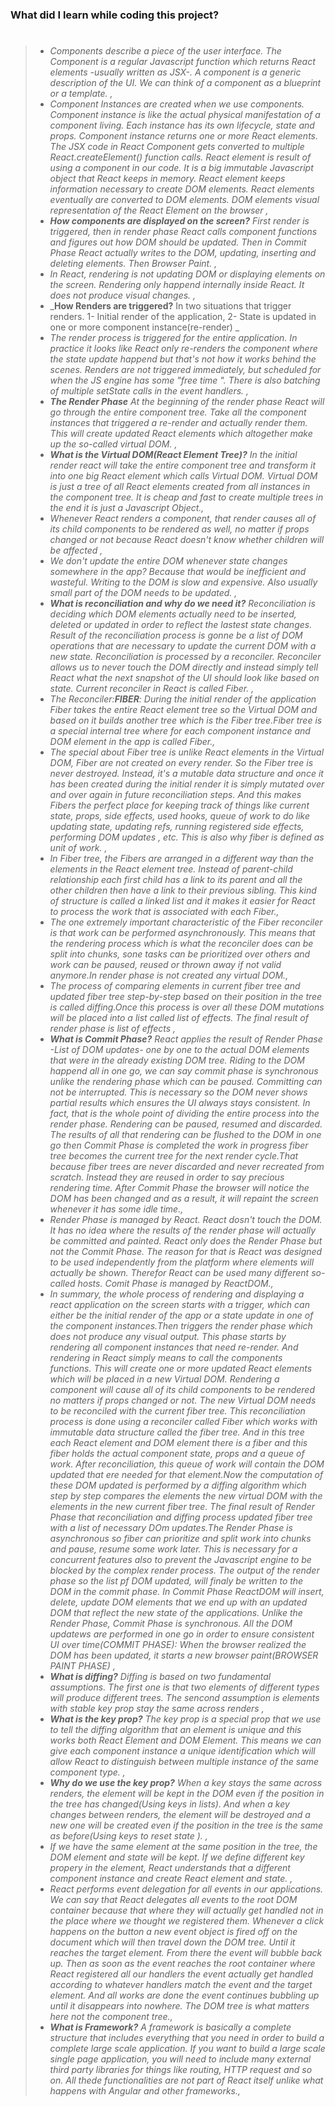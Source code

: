 ### What did I learn while coding this project?

> #
>
> - _Components describe a piece of the user interface. The Component is a regular Javascript function which returns React elements -usually written as JSX-. A component is a generic description of the UI. We can think of a component as a blueprint or a template. ,_
> - _Component Instances are created when we use components. Component instance is like the actual physical manifestation of a component living. Each instance has its own lifecycle, state and props. Component instance returns one or more React elements. The JSX code in React Component gets converted to multiple React.createElement() function calls. React element is result of using a component in our code. It is a big immutable Javascript object that React keeps in memory. React element keeps information necessary to create DOM elements. React elements eventually are converted to DOM elements. DOM elements visual representation of the React Element on the browser ,_
> - _**How components are displayed on the screen?** First render is triggered, then in render phase React calls component functions and figures out how DOM should be updated. Then in Commit Phase React actually writes to the DOM, updating, inserting and deleting elements. Then Browser Paint. ,_
> - _In React, rendering is not updating DOM or displaying elements on the screen. Rendering only happend internally inside React. It does not produce visual changes. ,_
> - _**How Renders are triggered?** In two situations that trigger renders. 1- Initial render of the application, 2- State is updated in one or more component instance(re-render) _
> - _The render process is triggered for the entire application. In practice it looks like React only re-renders the component where the state update happend but that's not how it works behind the scenes. Renders are not triggered immediately, but scheduled for when the JS engine has some "free time ". There is also batching of multiple setState calls in the event handlers. ,_
> - _**The Render Phase** At the beginning of the render phase React will go through the entire component tree. Take all the component instances that triggered a re-render and actually render them. This will create updated React elements which altogether make up the so-called virtual DOM. ,_
> - _**What is the Virtual DOM(React Element Tree)?** In the initial render react will take the entire component tree and transform it into one big React element which calls Virtual DOM. Virtual DOM is just a tree of all React elements created from all instances in the component tree. It is cheap and fast to create multiple trees in the end it is just a Javascript Object.,_
> - _Whenever React renders a component, that render causes all of its child components to be rendered as well, no matter if props changed or not because React doesn't know whether children will be affected ,_
> - _We don't update the entire DOM whenever state changes somewhere in the app? Because that would be inefficient and wasteful. Writing to the DOM is slow and expensive. Also usually small part of the DOM needs to be updated. ,_
> - _**What is reconciliation and why do we need it?** Reconciliation is deciding which DOM elements actually need to be inserted, deleted or updated in order to reflect the lastest state changes. Result of the reconciliation process is gonne be a list of DOM operations that are necessary to update the current DOM with a new state. Reconciliation is processed by a reconciler. Reconciler allows us to never touch the DOM directly and instead simply tell React what the next snapshot of the UI should look like based on state. Current reconciler in React is called Fiber. ,_
> - _The Reconciler:**FIBER**: During the initial render of the application Fiber takes the entire React element tree so the Virtual DOM and based on it builds another tree which is the Fiber tree.Fiber tree is a special internal tree where for each component instance and DOM element in the app is called Fiber.,_
> - _The special about Fiber tree is unlike React elements in the Virtual DOM, Fiber are not created on every render. So the Fiber tree is never destroyed. Instead, it's a mutable data structure and once it has been created during the initial render it is simply mutated over and over again in future reconciliation steps. And this makes Fibers the perfect place for keeping track of things like current state, props, side effects, used hooks, queue of work to do like updating state, updating refs, running registered side effects, performing DOM updates , etc. This is also why fiber is defined as unit of work. ,_
> - _In Fiber tree, the Fibers are arranged in a different way than the elements in the React element tree. Instead of parent-child relationship each first child has a link to its parent and all the other children then have a link to their previous sibling. This kind of structure is called a linked list and it makes it easier for React to process the work that is associated with each Fiber.,_
> - _The one extremely important characteristic of the Fiber reconciler is that work can be performed asynchronously. This means that the rendering process which is what the reconciler does can be split into chunks, sone tasks can be prioritized over others and work can be paused, reused or thrown away if not valid anymore.In render phase is not created any virtual DOM.,_
> - _The process of comparing elements in current fiber tree and updated fiber tree step-by-step based on their position in the tree is called diffing.Once this process is over all these DOM mutations will be placed into a list called list of effects. The final result of render phase is list of effects ,_
> - _**What is Commit Phase?** React applies the result of Render Phase -List of DOM updates- one by one to the actual DOM elements that were in the already existing DOM tree. Riding to the DOM happend all in one go, we can say commit phase is synchronous unlike the rendering phase which can be paused. Committing can not be interrupted. This is necessary so the DOM never shows partial results which ensures the UI always stays consistent. In fact, that is the whole point of dividing the entire process into the render phase. Rendering can be paused, resumed and discarded. The results of all that rendering can be flushed to the DOM in one go then Commit Phase is completed the work in progress fiber tree becomes the current tree for the next render cycle.That because fiber trees are never discarded and never recreated from scratch. Instead they are reused in order to say precious rendering time. After Commit Phase the browser will notice the DOM has been changed and as a result, it will repaint the screen whenever it has some idle time.,_
> - _Render Phase is managed by React. React dosn't touch the DOM. It has no idea where the results of the render phase will actually be committed and painted. React only does the Render Phase but not the Commit Phase. The reason for that is React was designed to be used independently from the platform where elements will actually be shown. Therefor React can be used many different so-called hosts. Comit Phase is managed by ReactDOM.,_
> - _In summary, the whole process of rendering and displaying a react application on the screen starts with a trigger, which can either be the initial render of the app or a state update in one of the component instances.Then triggers the render phase which does not produce any visual output. This phase starts by rendering all component instances that need re-render. And rendering in React simply means to call the components functions. This will create one or more updated React elements which will be placed in a new Virtual DOM. Rendering a component will cause all of its child components to be rendered no matters if props changed or not. The new Virtual DOM needs to be reconciled with the current fiber tree. This reconciliation process is done using a reconciler called Fiber which works with immutable data structure called the fiber tree. And in this tree each React element and DOM element there is a fiber and this fiber holds the actual component state, props and a queue of work. After reconciliation, this queue of work will contain the DOM updated that ere needed for that element.Now the computation of these DOM updated is performed by a diffing algorithm which step by step compares the elements the new virtual DOM with the elements in the new current fiber tree. The final result of Render Phase that reconciliation and diffing process updated fiber tree with a list of necessary DOm updates.The Render Phase is asynchronous so fiber can prioritize and split work into chunks and pause, resume some work later. This is necessary for a concurrent features also to prevent the Javascript engine to be blocked by the complex render process. The output of the render phase so the list pf DOM updated, will finaly be written to the DOM in the commit phase. In Commit Phase ReactDOM will insert, delete, update DOM elements that we end up with an updated DOM that reflect the new state of the applications. Unlike the Render Phase, Commit Phase is synchronous. All the DOM updatews are performed in one go in order to ensure consistent UI over time(COMMIT PHASE): When the browser realized the DOM has been updated, it starts a new browser paint(BROWSER PAINT PHASE) ,_
> - _**What is diffing?** Diffing is based on two fundamental assumptions. The first one is that two elements of different types will produce different trees. The sencond assumption is elements with stable key prop stay the same across renders ,_
> - _**What is the key prop?** The key prop is a special prop that we use to tell the diffing algorithm that an element is unique and this works both React Element and DOM Element. This means we can give each component instance a unique identification which will allow React to distinguish between multiple instance of the same component type. ,_
> - _**Why do we use the key prop?** When a key stays the same across renders, the element will be kept in the DOM even if the position in the tree has changed(Using keys in lists). And when a key changes between renders, the element will be destroyed and a new one will be created even if the position in the tree is the same as before(Using keys to reset state ). ,_
> - _If we have the same element at the same position in the tree, the DOM element and state will be kept. If we define different key propery in the element, React understands that a different component instance and create React element and state. ,_
> - _React performs event delegation for all events in our applications. We can say that React delegates all events to the root DOM container because that where they will actually get handled not in the place where we thought we registered them. Whenever a click happens on the button a new event object is fired off on the document which will then travel down the DOM tree. Until it reaches the target element. From there the event will bubble back up. Then as soon as the event reaches the root container where React registered all our handlers the event actually get handled according to whatever handlers match the event and the target element. And all works are done the event continues bubbling up until it disappears into nowhere. The DOM tree is what matters here not the component tree.,_
> - _**What is Framework?** A framework is basically a complete structure that includes everything that you need in order to build a complete large scale application. If you want to build a large scale single page application, you will need to include many external third party libraries for things like routing, HTTP request and so on. All thede functionalities are not part of React itself unlike what happens with Angular and other frameworks.,_
>
> #
